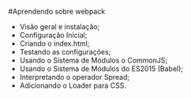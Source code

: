 #Aprendendo sobre webpack

* Visão geral e instalação;
* Configuração Inicial;
* Criando o index.html;
* Testando as configurações;
* Usando o Sistema de Módulos o CommonJS;
* Usando o Sistema de Módulos do ES2015 (Babel);
* Interpretando o operador Spread;
* Adicionando o Loader para CSS.